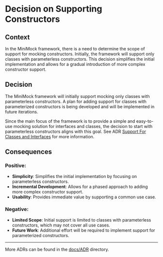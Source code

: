 ﻿# Decision on Supporting Constructors

## Context

In the MiniMock framework, there is a need to determine the scope of support for mocking constructors. Initially, the framework will support only classes with parameterless constructors. This decision simplifies the initial implementation and allows for a gradual introduction of more complex constructor support.

## Decision

The MiniMock framework will initially support mocking only classes with parameterless constructors. A plan for adding support for classes with parameterized constructors is being developed and will be implemented in future iterations.

Since the main focus of the framework is to provide a simple and easy-to-use mocking solution for interfaces and classes, the decision to start with parameterless constructors aligns with this goal. See ADR [Support For Classes and Interfaces](SupportForClassesAndInterfaces.md) for more information.

## Consequences

### Positive:

- **Simplicity**: Simplifies the initial implementation by focusing on parameterless constructors.
- **Incremental Development**: Allows for a phased approach to adding more complex constructor support.
- **Usability**: Provides immediate value by supporting a common use case.

### Negative:

- **Limited Scope**: Initial support is limited to classes with parameterless constructors, which may not cover all use cases.
- **Future Work**: Additional effort will be required to implement support for parameterized constructors.

---

More ADRs can be found in the [docs/ADR](../README.md) directory.
